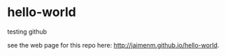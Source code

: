 # hello-world
testing github

see the web page for this repo here: http://jaimenm.github.io/hello-world.
